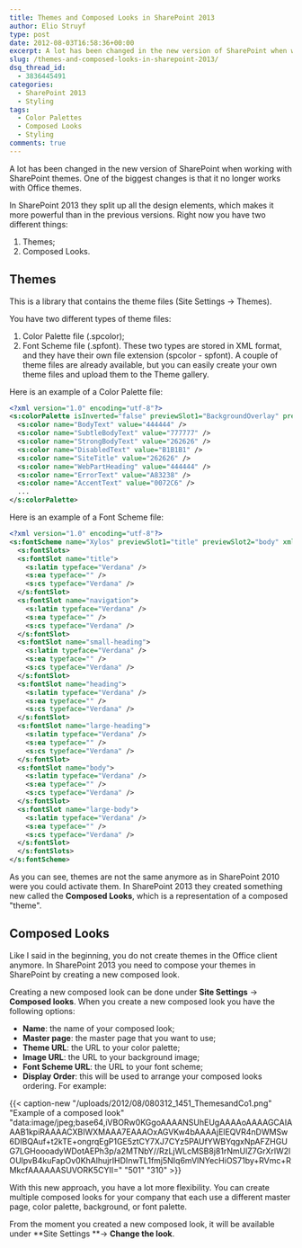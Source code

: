 ```yaml
---
title: Themes and Composed Looks in SharePoint 2013
author: Elio Struyf
type: post
date: 2012-08-03T16:58:36+00:00
excerpt: A lot has been changed in the new version of SharePoint when working with SharePoint themes. Read this post to see what the new SharePoint theming engine has to offer.
slug: /themes-and-composed-looks-in-sharepoint-2013/
dsq_thread_id:
  - 3836445491
categories:
  - SharePoint 2013
  - Styling
tags:
  - Color Palettes
  - Composed Looks
  - Styling
comments: true
---
```


A lot has been changed in the new version of SharePoint when working with SharePoint themes. One of the biggest changes is that it no longer works with Office themes.

In SharePoint 2013 they split up all the design elements, which makes it more powerful than in the previous versions. Right now you have two different things:

1.  Themes;
2.  Composed Looks.

## Themes

This is a library that contains the theme files (Site Settings -> Themes).

You have two different types of theme files:

1.  Color Palette file (.spcolor);
2.  Font Scheme file (.spfont).
These two types are stored in XML format, and they have their own file extension (spcolor - spfont). A couple of theme files are already available, but you can easily create your own theme files and upload them to the Theme gallery.

Here is an example of a Color Palette file:


```xml
<?xml version="1.0" encoding="utf-8"?>
<s:colorPalette isInverted="false" previewSlot1="BackgroundOverlay" previewSlot2="BodyText" previewSlot3="AccentText" xmlns:s="http://schemas.microsoft.com/sharepoint/">
  <s:color name="BodyText" value="444444" />
  <s:color name="SubtleBodyText" value="777777" />
  <s:color name="StrongBodyText" value="262626" />
  <s:color name="DisabledText" value="B1B1B1" />
  <s:color name="SiteTitle" value="262626" />
  <s:color name="WebPartHeading" value="444444" />
  <s:color name="ErrorText" value="A83238" />
  <s:color name="AccentText" value="0072C6" />
  ...
</s:colorPalette>
```


Here is an example of a Font Scheme file:


```xml
<?xml version="1.0" encoding="utf-8"?>
<s:fontScheme name="Xylos" previewSlot1="title" previewSlot2="body" xmlns:s="http://schemas.microsoft.com/sharepoint/">
  <s:fontSlots>
  <s:fontSlot name="title">
    <s:latin typeface="Verdana" />
    <s:ea typeface="" />
    <s:cs typeface="Verdana" />
  </s:fontSlot>
  <s:fontSlot name="navigation">
    <s:latin typeface="Verdana" />
    <s:ea typeface="" />
    <s:cs typeface="Verdana" />
  </s:fontSlot>
  <s:fontSlot name="small-heading">
    <s:latin typeface="Verdana" />
    <s:ea typeface="" />
    <s:cs typeface="Verdana" />
  </s:fontSlot>
  <s:fontSlot name="heading">
    <s:latin typeface="Verdana" />
    <s:ea typeface="" />
    <s:cs typeface="Verdana" />
  </s:fontSlot>
  <s:fontSlot name="large-heading">
    <s:latin typeface="Verdana" />
    <s:ea typeface="" />
    <s:cs typeface="Verdana" />
  </s:fontSlot>
  <s:fontSlot name="body">
    <s:latin typeface="Verdana" />
    <s:ea typeface="" />
    <s:cs typeface="Verdana" />
  </s:fontSlot>
  <s:fontSlot name="large-body">
    <s:latin typeface="Verdana" />
    <s:ea typeface="" />
    <s:cs typeface="Verdana" />
  </s:fontSlot>
  </s:fontSlots>
</s:fontScheme>
```


As you can see, themes are not the same anymore as in SharePoint 2010 were you could activate them. In SharePoint 2013 they created something new called the **Composed Looks**, which is a representation of a composed "theme".

## Composed Looks

Like I said in the beginning, you do not create themes in the Office client anymore. In SharePoint 2013 you need to compose your themes in SharePoint by creating a new composed look.

Creating a new composed look can be done under **Site Settings** -> **Composed looks**. When you create a new composed look you have the following options:

*   **Name**: the name of your composed look;
*   **Master page**: the master page that you want to use;
*   **Theme URL**: the URL to your color palette;
*   **Image URL**: the URL to your background image;
*   **Font Scheme URL**: the URL to your font scheme;
*   **Display Order**: this will be used to arrange your composed looks ordering.
For example:

{{< caption-new "/uploads/2012/08/080312_1451_ThemesandCo1.png" "Example of a composed look"  "data:image/jpeg;base64,iVBORw0KGgoAAAANSUhEUgAAAAoAAAAGCAIAAAB1kpiRAAAACXBIWXMAAA7EAAAOxAGVKw4bAAAAjElEQVR4nDWMSw6DIBQAuf+t2kTE+ongrqEgP1GE5ztCY7XJ7CYz5PAUfYWBYqgxNpAFZHGUG7LGHoooadyWDotAEPh3p/a2MTNbY//RzLjWLcMSB8j81rNmUlZ7GrXrlW2lOUlpvB4kuFapOv0KhAlhujrIHDInwTL1fmj5NIq6mVlNYecHiOS71by+RVmc+RMkcfAAAAAASUVORK5CYII=" "501" "310" >}}

With this new approach, you have a lot more flexibility. You can create multiple composed looks for your company that each use a different master page, color palette, background, or font palette.

From the moment you created a new composed look, it will be available under **Site Settings **-> **Change the look**.